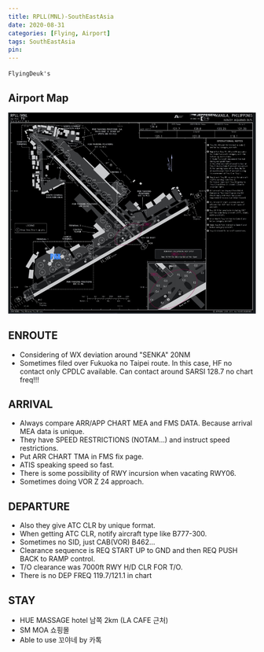 ```yaml
---
title: RPLL(MNL)-SouthEastAsia
date: 2020-08-31
categories: [Flying, Airport]
tags: SouthEastAsia
pin:
---
```

`FlyingDeuk's`
>


## Airport Map
![mnl](/img/flying/airport/mnl_ap.jpg)

## ENROUTE
- Considering of WX deviation around "SENKA" 20NM
- Sometimes filed over Fukuoka no Taipei route. In this case, HF no contact only CPDLC available. Can contact around SARSI 128.7 no chart freq!!!

## ARRIVAL
- Always compare ARR/APP CHART MEA and FMS DATA. Because arrival MEA data is unique.
- They have SPEED RESTRICTIONS (NOTAM…) and instruct speed restrictions.
- Put ARR CHART TMA in FMS fix page.
- ATIS speaking speed so fast.
- There is some possibility of RWY incursion when vacating RWY06.
- Sometimes doing VOR Z 24 approach.


## DEPARTURE
- Also they give ATC CLR by unique format.
- When getting ATC CLR, notify aircraft type like B777-300.
- Sometimes no SID, just  CAB(VOR) B462...
- Clearance sequence is REQ START UP to GND and then REQ PUSH BACK to RAMP control.
- T/O clearance was 7000ft RWY H/D CLR FOR T/O.
- There is no DEP FREQ 119.7/121.1 in chart

## STAY
- HUE MASSAGE hotel 남쪽 2km (LA CAFE 근처)
- SM MOA 쇼핑몰
- Able to use 꼬야네 by 카톡

